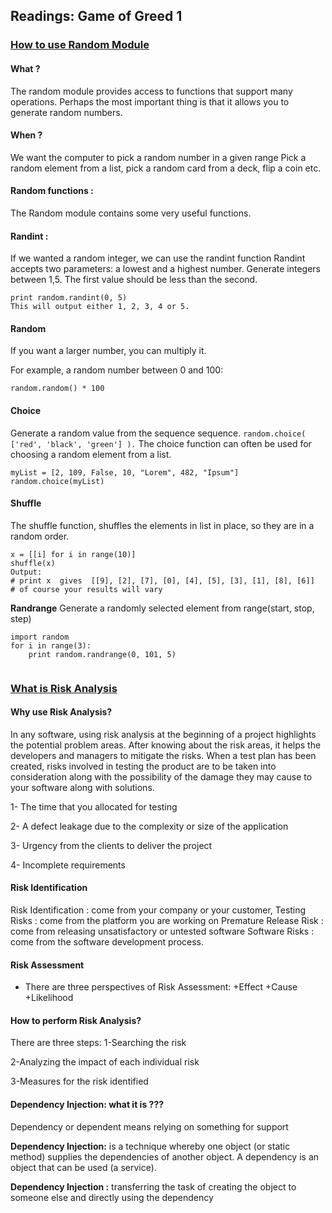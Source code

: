 ## Readings: Game of Greed 1

### [How to use Random Module](https://www.pythonforbeginners.com/random/how-to-use-the-random-module-in-python)

#### **What ?**

The random module provides access to functions that support many operations. Perhaps the most important thing is that it allows you to generate random numbers.

#### **When ?**

We want the computer to pick a random number in a given range Pick a random element from a list, pick a random card from a deck, flip a coin etc. 

#### **Random functions :**

The Random module contains some very useful functions.

#### **Randint :** 
If we wanted a random integer, we can use the randint function Randint accepts two parameters: a lowest and a highest number. Generate integers between 1,5. The first value should be less than the second.


```mport random
print random.randint(0, 5)
This will output either 1, 2, 3, 4 or 5.
```

#### **Random**

If you want a larger number, you can multiply it.

For example, a random number between 0 and 100:

```import random
random.random() * 100
```


#### **Choice**
Generate a random value from the sequence sequence.
`random.choice( ['red', 'black', 'green'] ).`
The choice function can often be used for choosing a random element from a list.

```import random
myList = [2, 109, False, 10, "Lorem", 482, "Ipsum"]
random.choice(myList)
```


#### **Shuffle**
The shuffle function, shuffles the elements in list in place, so they are in a random order.

```from random import shuffle
x = [[i] for i in range(10)]
shuffle(x)
Output:
# print x  gives  [[9], [2], [7], [0], [4], [5], [3], [1], [8], [6]]
# of course your results will vary
```

**Randrange**
Generate a randomly selected element from range(start, stop, step)

```random.randrange(start, stop[, step])
import random
for i in range(3):
    print random.randrange(0, 101, 5)
    
 ```
    
### [What is Risk Analysis](https://www.edureka.co/blog/risk-analysis-in-software-testing/)

#### **Why use Risk Analysis?** 
In any software, using risk analysis at the beginning of a project highlights the potential problem areas. After knowing about the risk areas, it helps the developers and managers to mitigate the risks. When a test plan has been created, risks involved in testing the product are to be taken into consideration along with the possibility of the damage they may cause to your software along with solutions.

1- The time that you allocated for testing

2- A defect leakage due to the complexity or size of the application

3- Urgency from the clients to deliver the project

4- Incomplete requirements

#### **Risk Identification**

Risk Identification : come from your company or your customer,
Testing Risks : come from the platform you are working on
Premature Release Risk : come from releasing unsatisfactory or untested software
Software Risks : come from the software development process.

#### **Risk Assessment**

+ There are three perspectives of Risk Assessment:
   +Effect
   +Cause
   +Likelihood
   
 #### **How to perform Risk Analysis?**

There are three steps:
  1-Searching the risk

  2-Analyzing the impact of each individual risk

  3-Measures for the risk identified
  
  
  #### **Dependency Injection: what it is ???**

Dependency or dependent means relying on something for support

**Dependency Injection:** is a technique whereby one object (or static method) supplies the dependencies of another object. A dependency is an object that can be used (a service).

**Dependency Injection :** transferring the task of creating the object to someone else and directly using the dependency
